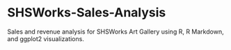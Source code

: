 # SHSWorks-Sales-Analysis
Sales and revenue analysis for SHSWorks Art Gallery using R, R Markdown, and ggplot2 visualizations.
